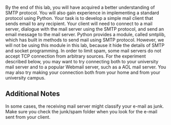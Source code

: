 By the end of this lab, you will have acquired a better understanding of SMTP protocol. You will also
gain experience in implementing a standard protocol using Python.
Your task is to develop a simple mail client that sends email to any recipient. Your client will need to
connect to a mail server, dialogue with the mail server using the SMTP protocol, and send an email
message to the mail server. Python provides a module, called smtplib, which has built in methods to send
mail using SMTP protocol. However, we will not be using this module in this lab, because it hide the
details of SMTP and socket programming.
In order to limit spam, some mail servers do not accept TCP connection from arbitrary sources. For the
experiment described below, you may want to try connecting both to your university mail server and to a
popular Webmail server, such as a AOL mail server. You may also try making your connection both from
your home and from your university campus.

## Additional Notes
In some cases, the receiving mail server might classify your e-mail as junk. Make sure you check the
junk/spam folder when you look for the e-mail sent from your client.


